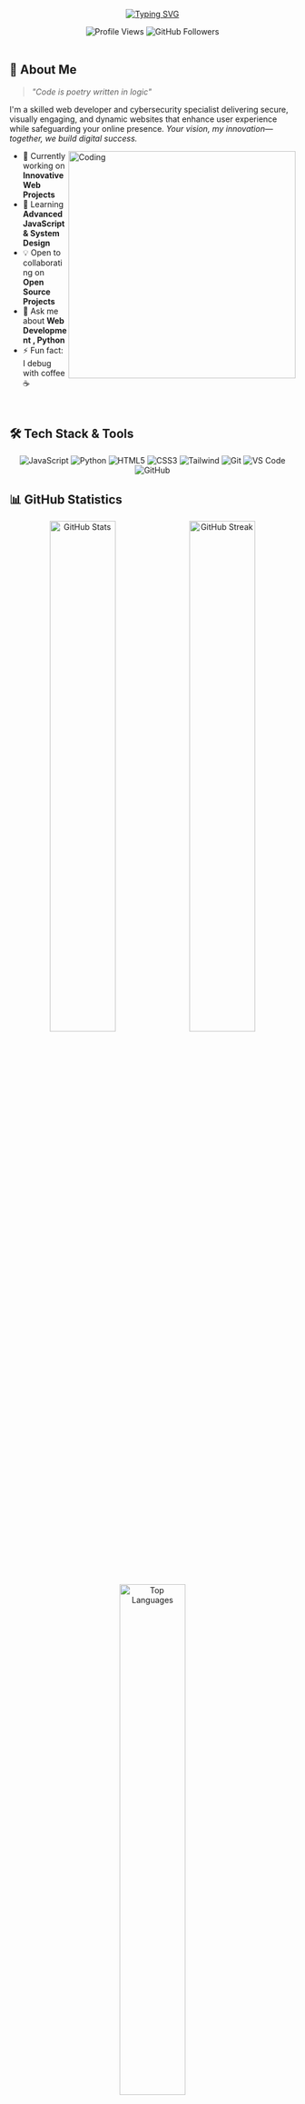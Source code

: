 <div align="center">
  
  

  [![Typing SVG](https://readme-typing-svg.demolab.com?font=Fira+Code&weight=600&size=24&duration=3000&pause=1000&color=36BCF7FF&center=true&vCenter=true&random=false&width=600&lines=Full+Stack+Developer;Open+Source+Enthusiast;Always+Learning+New+Things)](https://git.io/typing-svg)

</div>

<div align="center">
  <img src="https://capsule-render.vercel.app/api?type=waving&height=300&color=gradient&text=RAJ%20SAHANI&descAlign=0" alt="Profile Views" />
  <img src="https://img.shields.io/github/followers/th-shivam?label=Followers&style=social" alt="GitHub Followers" />
</div>

<br/>

## 🚀 About Me

> *"Code is poetry written in logic"* 

I'm a skilled web developer and cybersecurity specialist delivering secure, visually engaging, and dynamic websites that enhance user experience while safeguarding your online presence. *Your vision, my innovation—together, we build digital success.*

<img align="right" alt="Coding" width="400" src="https://user-images.githubusercontent.com/74038190/229223263-cf2e4b07-2615-4f87-9c38-e37600f8381a.gif">

- 🔭 Currently working on **Innovative Web Projects**
- 🌱 Learning **Advanced JavaScript & System Design**
- 💡 Open to collaborating on **Open Source Projects**
- 💬 Ask me about **Web Development , Python**
- ⚡ Fun fact: I debug with coffee ☕

<br/>

## 🛠️ Tech Stack & Tools

<div align="center">
  
  ![JavaScript](https://img.shields.io/badge/JavaScript-F7DF1E?style=for-the-badge&logo=javascript&logoColor=black)
  ![Python](https://img.shields.io/badge/Python-3776AB?style=for-the-badge&logo=python&logoColor=white)
  ![HTML5](https://img.shields.io/badge/HTML5-E34F26?style=for-the-badge&logo=html5&logoColor=white)
  ![CSS3](https://img.shields.io/badge/CSS3-1572B6?style=for-the-badge&logo=css3&logoColor=white)
  ![Tailwind](https://img.shields.io/badge/Tailwind_CSS-38B2AC?style=for-the-badge&logo=tailwind-css&logoColor=white)
  ![Git](https://img.shields.io/badge/Git-F05032?style=for-the-badge&logo=git&logoColor=white)
  ![VS Code](https://img.shields.io/badge/VS_Code-007ACC?style=for-the-badge&logo=visual-studio-code&logoColor=white)
  ![GitHub](https://img.shields.io/badge/GitHub-181717?style=for-the-badge&logo=github&logoColor=white)
  
</div>

## 📊 GitHub Statistics

<div align="center">
  <img src="https://github-readme-stats.vercel.app/api?username=the-Raj01&show_icons=true&theme=react&hide_border=true&bg_color=0D1117" alt="GitHub Stats" width="48%" />
  <img src="https://github-readme-streak-stats.herokuapp.com/?user=the-Raj01&theme=react&hide_border=true&background=0D1117" alt="GitHub Streak" width="48%" />
</div>

<div align="center">
  <img src="https://github-readme-stats.vercel.app/api/top-langs/?username=th-shivam&theme=react&hide_border=true&bg_color=0D1117&layout=compact" alt="Top Languages" width="48%" />
</div>

## 🏆 GitHub Trophies

<div align="center">
  
  ![Trophy](https://github-profile-trophy.vercel.app/?username=th-shivam&theme=algolia&no-frame=true&column=7&margin-w=5)
  
</div>

## 📈 Contribution Graph

<div align="center">
  
  ![Activity Graph](https://github-readme-activity-graph.vercel.app/graph?username=th-shivam&theme=react-dark&hide_border=true)
  
</div>

## 🤝 Connect With Me

<div align="center">
  
  [![LinkedIn](https://img.shields.io/badge/LinkedIn-0077B5?style=for-the-badge&logo=linkedin&logoColor=white)](https://www.linkedin.com/in/raj-sahani-35082335b?utm_source=share&utm_campaign=share_via&utm_content=profile&utm_medium=android_app)
  [![Twitter](https://img.shields.io/badge/Twitter-1DA1F2?style=for-the-badge&logo=twitter&logoColor=white)]()
  [![Instagram](https://img.shields.io/badge/Instagram-E4405F?style=for-the-badge&logo=instagram&logoColor=white)](https://www.instagram.com/rajsahanii__?igsh=OWVudjIwdnQ4M3p4)
  [![Gmail](https://img.shields.io/badge/Gmail-D14836?style=for-the-badge&logo=gmail&logoColor=white)](mailto:sahaniraj7267@gmail.com)
  
</div>

![Footer](https://capsule-render.vercel.app/api?type=waving&color=gradient&height=100&section=footer)
